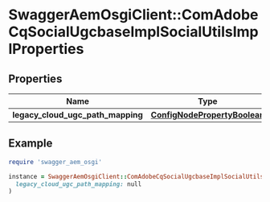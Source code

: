 # SwaggerAemOsgiClient::ComAdobeCqSocialUgcbaseImplSocialUtilsImplProperties

## Properties

| Name | Type | Description | Notes |
| ---- | ---- | ----------- | ----- |
| **legacy_cloud_ugc_path_mapping** | [**ConfigNodePropertyBoolean**](ConfigNodePropertyBoolean.md) |  | [optional] |

## Example

```ruby
require 'swagger_aem_osgi'

instance = SwaggerAemOsgiClient::ComAdobeCqSocialUgcbaseImplSocialUtilsImplProperties.new(
  legacy_cloud_ugc_path_mapping: null
)
```

